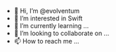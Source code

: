 - 👋 Hi, I’m @evolventum
- 👀 I’m interested in Swift
- 🌱 I’m currently learning ...
- 💞️ I’m looking to collaborate on ...
- 📫 How to reach me ...

<!---
evolventum/evolventum is a ✨ special ✨ repository because its `README.md` (this file) appears on your GitHub profile.
You can click the Preview link to take a look at your changes.
--->
